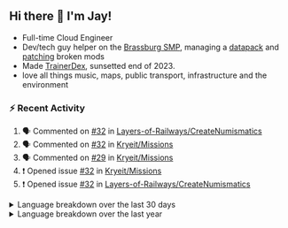 ## Hi there 👋 I'm Jay!
- Full-time Cloud Engineer
- Dev/tech guy helper on the [Brassburg SMP](https://www.minecraftiplist.com/server/BrassburgACreateModServer1.19.2-26937), managing a [datapack](https://github.com/TurnrDev/BrassburgDatapack) and [patching](https://github.com/mrh0/createaddition/pull/731) broken mods
- Made [TrainerDex](https://www.github.com/TrainerDex), sunsetted end of 2023.
- love all things music, maps, public transport, infrastructure and the environment

### :zap: Recent Activity

<!--START_SECTION:activity-->
1. 🗣 Commented on [#32](https://github.com/Layers-of-Railways/CreateNumismatics/issues/32#issuecomment-2064081924) in [Layers-of-Railways/CreateNumismatics](https://github.com/Layers-of-Railways/CreateNumismatics)
2. 🗣 Commented on [#32](https://github.com/Kryeit/Missions/issues/32#issuecomment-2063472680) in [Kryeit/Missions](https://github.com/Kryeit/Missions)
3. 🗣 Commented on [#29](https://github.com/Kryeit/Missions/issues/29#issuecomment-2061006044) in [Kryeit/Missions](https://github.com/Kryeit/Missions)
4. ❗ Opened issue [#32](https://github.com/Kryeit/Missions/issues/32) in [Kryeit/Missions](https://github.com/Kryeit/Missions)
5. ❗ Opened issue [#32](https://github.com/Layers-of-Railways/CreateNumismatics/issues/32) in [Layers-of-Railways/CreateNumismatics](https://github.com/Layers-of-Railways/CreateNumismatics)
<!--END_SECTION:activity-->

<details>
  <summary>Language breakdown over the last 30 days</summary>
  
  [<img src="https://wakatime.com/share/@TurnrDev/4142a9ac-7325-4d2f-a2bb-ec199b5c798c.svg" alt="A graph showing a rundown of my languages used in the past 30 days. Unforunately, I am unable to autogen alt headers for this at the moment."/>](https://wakatime.com/@TurnrDev)
</details>

<details>
  <summary>Language breakdown over the last year</summary>
  
  [<img src="https://github-readme-stats.vercel.app/api/wakatime?username=TurnrDev&layout=compact" alt="A graph showing a rundown of my languages used in the past year. Unforunately, I am unable to autogen alt headers for this at the moment." />](https://wakatime.com/@TurnrDev)
</details>
